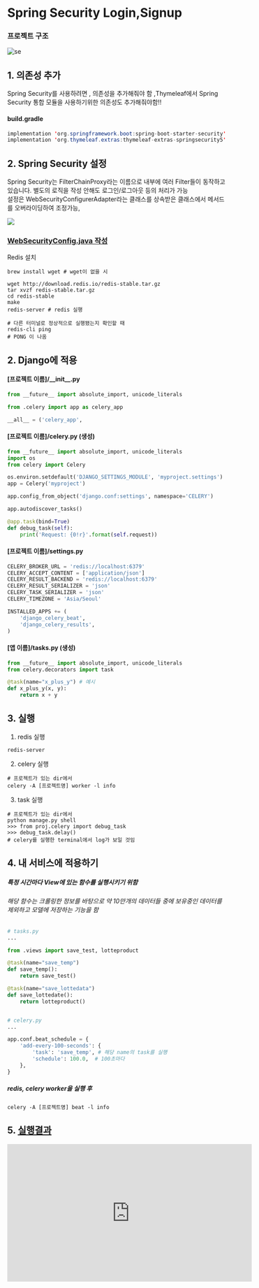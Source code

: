 # Spring Security Login,Signup

### 프로젝트 구조
![se](https://user-images.githubusercontent.com/65895403/103454952-0e5fef00-4d2c-11eb-9b97-ba44a774c717.PNG)


## 1. 의존성 추가
Spring Security를 사용하려면 , 의존성을 추가해줘야 함 ,Thymeleaf에서 Spring Security 통합 모듈을 사용하기위한 의존성도 추가해줘야함!!
#### build.gradle
``` java
implementation 'org.springframework.boot:spring-boot-starter-security'
implementation 'org.thymeleaf.extras:thymeleaf-extras-springsecurity5'
```
## 2. Spring Security 설정

Spring Security는 FilterChainProxy라는 이름으로 내부에 여러 Filter들이 동작하고 있습니다. 별도의 로직을 작성 안해도 로그인/로그아웃 등의 처리가 가능  
설정은 WebSecurityConfigurerAdapter라는 클래스를 상속받은 클래스에서 메서드를 오버라이딩하여 조정가능,

<img src="https://godekdls.github.io/images/springsecurity/securityfilterchain.png">

### <a href="https://github.com/jhj960918/Luxury_Shopping/blob/master/src/main/java/com/jin/ecommerce/config/WebSecurityConfig.java">WebSecurityConfig.java 작성</a>



Redis 설치
``` termianl
brew install wget # wget이 없을 시

wget http://download.redis.io/redis-stable.tar.gz
tar xvzf redis-stable.tar.gz
cd redis-stable
make
redis-server # redis 실행

# 다른 터미널로 정상적으로 실행됐는지 확인할 때
redis-cli ping
# PONG 이 나옴
```

## 2. Django에 적용
#### [프로젝트 이름]/_\_init__.py
``` python
from __future__ import absolute_import, unicode_literals

from .celery import app as celery_app

__all__ = ('celery_app',
```

#### [프로젝트 이름]/celery.py (생성)
``` python
from __future__ import absolute_import, unicode_literals
import os
from celery import Celery

os.environ.setdefault('DJANGO_SETTINGS_MODULE', 'myproject.settings')
app = Celery('myproject')

app.config_from_object('django.conf:settings', namespace='CELERY')

app.autodiscover_tasks()

@app.task(bind=True)
def debug_task(self):
    print('Request: {0!r}'.format(self.request))
```

#### [프로젝트 이름]/settings.py
``` python
CELERY_BROKER_URL = 'redis://localhost:6379'
CELERY_ACCEPT_CONTENT = ['application/json']
CELERY_RESULT_BACKEND = 'redis://localhost:6379'
CELERY_RESULT_SERIALIZER = 'json'
CELERY_TASK_SERIALIZER = 'json'
CELERY_TIMEZONE = 'Asia/Seoul'

INSTALLED_APPS += (
    'django_celery_beat',
    'django_celery_results',
)
```

#### [앱 이름]/tasks.py (생성)
``` python
from __future__ import absolute_import, unicode_literals
from celery.decorators import task

@task(name="x_plus_y") # 예시
def x_plus_y(x, y):
    return x + y
```


## 3. 실행
1. redis 실행
``` terminal
redis-server
```
2. celery 실행
``` terminal
# 프로젝트가 있는 dir에서
celery -A [프로젝트명] worker -l info
```
3. task 실행
``` terminal
# 프로젝트가 있는 dir에서
python manage.py shell
>>> from proj.celery import debug_task
>>> debug_task.delay()
# celery를 실행한 terminal에서 log가 보일 것임
```


## 4. 내 서비스에 적용하기
##### 특정 시간마다 View에 있는 함수를 실행시키기 위함
###### <i>해당 함수는 크롤링한 정보를 바탕으로 약 10만개의 데이터들 중에 보유중인 데이터를 제외하고 모델에 저장하는 기능을 함 </i>
``` python
# tasks.py
...

from .views import save_test, lotteproduct

@task(name="save_temp")
def save_temp():
    return save_test()

@task(name="save_lottedata")
def save_lottedate():
    return lotteproduct()


# celery.py
...

app.conf.beat_schedule = {
    'add-every-100-seconds': {
        'task': 'save_temp', # 해당 name의 task를 실행
        'schedule': 100.0,  # 100초마다
    },
}
```
##### redis, celery worker을 실행 후
``` terminal
celery -A [프로젝트명] beat -l info
```

## 5. [실행결과](https://youtu.be/wAfYfT6tNiI)




<iframe width="560" height="315" src="https://www.youtube.com/embed/wAfYfT6tNiI" frameborder="0" allow="accelerometer; autoplay; clipboard-write; encrypted-media; gyroscope; picture-in-picture" allowfullscreen></iframe>
